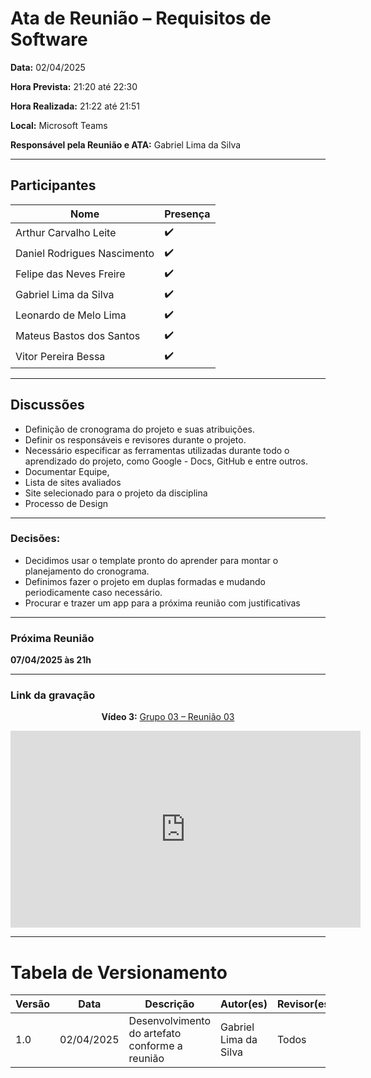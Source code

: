 # Ata de Reunião – Requisitos de Software

**Data:** 02/04/2025  

**Hora Prevista:** 21:20 até 22:30

**Hora Realizada:** 21:22 até 21:51

**Local:** Microsoft Teams  

**Responsável pela Reunião e ATA:** Gabriel Lima da Silva

---

## Participantes

| Nome            | Presença |
|-----------------|----------|
| Arthur Carvalho Leite       | ✔️    |
| Daniel Rodrigues Nascimento | ✔️    |
| Felipe das Neves Freire     | ✔️    |
| Gabriel Lima da Silva       | ✔️    |
| Leonardo de Melo Lima       | ✔️    |
| Mateus Bastos dos Santos    | ✔️    |
| Vitor Pereira Bessa         | ✔️    |

---
## Discussões

- Definição de cronograma do projeto e suas atribuições.
- Definir os responsáveis e revisores durante o projeto.
- Necessário especificar as ferramentas utilizadas durante todo o aprendizado do projeto, como Google - Docs, GitHub e entre outros.
- Documentar Equipe, 
- Lista de sites avaliados
- Site selecionado para o projeto da disciplina
- Processo de Design

---
### Decisões:
- Decidimos usar o template pronto do aprender para montar o planejamento do cronograma.
- Definimos fazer o projeto em duplas formadas e mudando periodicamente caso necessário.
- Procurar e trazer um app para a próxima reunião com justificativas

---
### Próxima Reunião
**07/04/2025 às 21h**

---

### Link da gravação

<div style="text-align: center;">
  <p><strong>Vídeo 3:</strong> <a href="https://youtu.be/alWoFYYuqgA">Grupo 03 – Reunião 03</a></p>
  <iframe width="560" height="315" src="https://www.youtube.com/embed/alWoFYYuqgA" frameborder="0" allow="accelerometer; autoplay; clipboard-write; encrypted-media; gyroscope; picture-in-picture" allowfullscreen></iframe>
</div>

---

# Tabela de Versionamento 

| Versão | Data       | Descrição                | Autor(es)                                      | Revisor(es) |
|--------|------------|--------------------------|-------------------------------------------------|-------------|
| 1.0    | 02/04/2025 | Desenvolvimento do artefato conforme a reunião | Gabriel Lima da Silva | Todos       |
